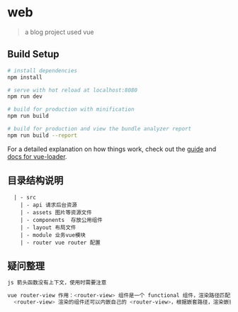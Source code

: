 # web

> a blog project used vue

## Build Setup

``` bash
# install dependencies
npm install

# serve with hot reload at localhost:8080
npm run dev

# build for production with minification
npm run build

# build for production and view the bundle analyzer report
npm run build --report
```

For a detailed explanation on how things work, check out the [guide](http://vuejs-templates.github.io/webpack/) and [docs for vue-loader](http://vuejs.github.io/vue-loader).

## 目录结构说明
```
  | - src
    | - api 请求后台资源
    | - assets 图片等资源文件
    | - components  存放公用组件
    | - layout 布局文件
    | - module 业务vue模块
    | - router vue router 配置
```

## 疑问整理
``` bash
js 箭头函数没有上下文，使用时需要注意

vue router-view 作用：<router-view> 组件是一个 functional 组件，渲染路径匹配到的视图组件。
  <router-view> 渲染的组件还可以内嵌自己的 <router-view>，根据嵌套路径，渲染嵌套组件


```
